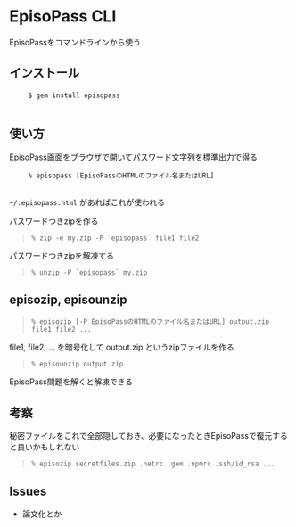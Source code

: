 <h1>EpisoPass CLI</h1>

EpisoPassをコマンドラインから使う

<h2>インストール</h2>

<div class="snippet-clipboard-content position-relative overflow-auto">
  <pre>
    <code>$ gem install episopass</code>
  </pre>
</div>

<h2>使い方</h2>

EpisoPass画面をブラウザで開いてパスワード文字列を標準出力で得る

<div class="snippet-clipboard-content position-relative overflow-auto">
  <pre>
    <code>% episopass [EpisoPassのHTMLのファイル名またはURL]</code>
  </pre>
</div>

<code>~/.episopass.html</code> があればこれが使われる


パスワードつきzipを作る

<blockquote>
  <code>% zip -e my.zip -P `episopass` file1 file2</code>
</blockquote>

パスワードつきzipを解凍する

<blockquote>
  <code>% unzip -P `episopass` my.zip</code>
</blockquote>

<h2>episozip, episounzip</h2>

<blockquote>
  <code>% episozip [-P EpisoPassのHTMLのファイル名またはURL] output.zip file1 file2 ...</code>
</blockquote>

file1, file2, ... を暗号化して output.zip というzipファイルを作る

<blockquote>
  <code>% episounzip output.zip</code>
</blockquote>

EpisoPass問題を解くと解凍できる

<h2>考察</h2>

秘密ファイルをこれで全部隠しておき、必要になったときEpisoPassで復元すると良いかもしれない

<blockquote>
  <code>% episozip secretfiles.zip .netrc .gem .npmrc .ssh/id_rsa ...</code>
</blockquote>

<h2>Issues</h2>

<ul>
  <li>論文化とか</li>
</ul>
